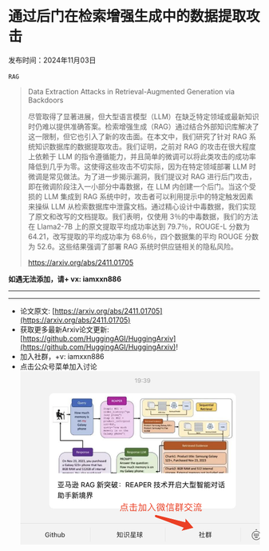 # 通过后门在检索增强生成中的数据提取攻击
发布时间：2024年11月03日

`RAG`
> Data Extraction Attacks in Retrieval-Augmented Generation via Backdoors
>
> 尽管取得了显著进展，但大型语言模型（LLM）在缺乏特定领域或最新知识时仍难以提供准确答案。检索增强生成（RAG）通过结合外部知识库解决了这一限制，但它也引入了新的攻击面。在本文中，我们研究了针对 RAG 系统知识数据库的数据提取攻击。我们证明，之前对 RAG 的攻击在很大程度上依赖于 LLM 的指令遵循能力，并且简单的微调可以将此类攻击的成功率降低到几乎为零。这使得这些攻击不切实际，因为在特定领域部署 LLM 时微调是常见做法。为了进一步揭示漏洞，我们提议对 RAG 进行后门攻击，即在微调阶段注入一小部分中毒数据，在 LLM 内创建一个后门。当这个受损的 LLM 集成到 RAG 系统中时，攻击者可以利用提示中的特定触发因素来操纵 LLM 从检索数据库中泄露文档。通过精心设计中毒数据，我们实现了原文和改写的文档提取。我们表明，仅使用 3％的中毒数据，我们的方法在 Llama2-7B 上的原文提取平均成功率达到 79.7％，ROUGE-L 分数为 64.21，改写提取的平均成功率为 68.6％，四个数据集的平均 ROUGE 分数为 52.6。这些结果强调了部署 RAG 系统时供应链相关的隐私风险。
>
> https://arxiv.org/abs/2411.01705

**如遇无法添加，请+ vx: iamxxn886**
<hr />


<hr />

- 论文原文: [https://arxiv.org/abs/2411.01705](https://arxiv.org/abs/2411.01705)
- 获取更多最新Arxiv论文更新: [https://github.com/HuggingAGI/HuggingArxiv](https://github.com/HuggingAGI/HuggingArxiv)!
- 加入社群，+v: iamxxn886
- 点击公众号菜单加入讨论
![](https://raw.githubusercontent.com/HuggingAGI/wx_assets/main/2024/07/31/1722434818326-94339e92-22f1-4472-9d27-fed232f70b5d.jpeg)
